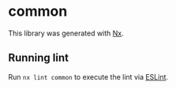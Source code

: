 # common

This library was generated with [Nx](https://nx.dev).

## Running lint

Run `nx lint common` to execute the lint via [ESLint](https://eslint.org/).
